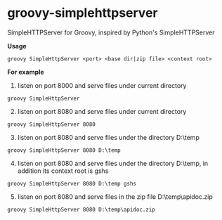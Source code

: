# groovy-simplehttpserver
SimpleHTTPServer for Groovy, inspired by Python's SimpleHTTPServer

**Usage**
```
groovy SimpleHttpServer <port> <base dir|zip file> <context root>
```
**For example**
1) listen on port 8000 and serve files under current directory
```
groovy SimpleHttpServer
```
2) listen on port 8080 and serve files under current directory
```
groovy SimpleHttpServer 8080
```
3) listen on port 8080 and serve files under the directory D:\temp
```
groovy SimpleHttpServer 8080 D:\temp
```
4) listen on port 8080 and serve files under the directory D:\temp, in addition its context root is gshs 
```
groovy SimpleHttpServer 8080 D:\temp gshs
```
5) listen on port 8080 and serve files in the zip file D:\temp\apidoc.zip
```
groovy SimpleHttpServer 8080 D:\temp\apidoc.zip
```
